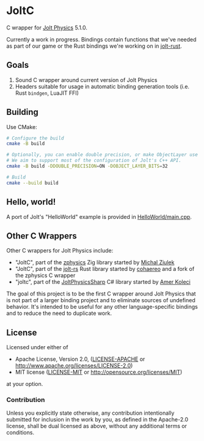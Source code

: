 # JoltC
C wrapper for [Jolt Physics](https://github.com/jrouwe/JoltPhysics) 5.1.0.

Currently a work in progress. Bindings contain functions that we've needed as part of our game or the Rust bindings we're working on in [jolt-rust](https://github.com/SecondHalfGames/jolt-rust).

## Goals
1. Sound C wrapper around current version of Jolt Physics
2. Headers suitable for usage in automatic binding generation tools (i.e. Rust `bindgen`, LuaJIT FFI)

## Building
Use CMake:

```bash
# Configure the build
cmake -B build

# Optionally, you can enable double precision, or make ObjectLayer use 32 bits
# We aim to support most of the configuration of Jolt's C++ API.
cmake -B build -DDOUBLE_PRECISION=ON -DOBJECT_LAYER_BITS=32

# Build
cmake --build build
```

## Hello, world!
A port of Jolt's "HelloWorld" example is provided in [HelloWorld/main.cpp](HelloWorld/main.cpp).

## Other C Wrappers
Other C wrappers for Jolt Physics include:
- "JoltC", part of the [zphysics] Zig library started by [Michal Ziulek][michal-ziulek]
- "JoltC", part of the [jolt-rs] Rust library started by [cohaereo] and a fork of the zphysics C wrapper
- "joltc", part of the [JoltPhysicsSharp] C# library started by [Amer Koleci][amerkoleci]

The goal of this project is to be the first C wrapper around Jolt Physics that is not part of a larger binding project and to eliminate sources of undefined behavior. It's intended to be useful for any other language-specific bindings and to reduce the need to duplicate work.

## License
Licensed under either of

* Apache License, Version 2.0, ([LICENSE-APACHE](LICENSE-APACHE) or http://www.apache.org/licenses/LICENSE-2.0)
* MIT license ([LICENSE-MIT](LICENSE-MIT) or http://opensource.org/licenses/MIT)

at your option.

### Contribution
Unless you explicitly state otherwise, any contribution intentionally submitted for inclusion in the work by you, as defined in the Apache-2.0 license, shall be dual licensed as above, without any additional terms or conditions.

[zphysics]: https://github.com/zig-gamedev/zig-gamedev/tree/main/libs/zphysics
[jolt-rs]: https://github.com/cohaereo/jolt-rs
[JoltPhysicsSharp]: https://github.com/amerkoleci/JoltPhysicsSharp
[michal-ziulek]: https://github.com/michal-z
[amerkoleci]: https://github.com/amerkoleci
[cohaereo]: https://github.com/cohaereo